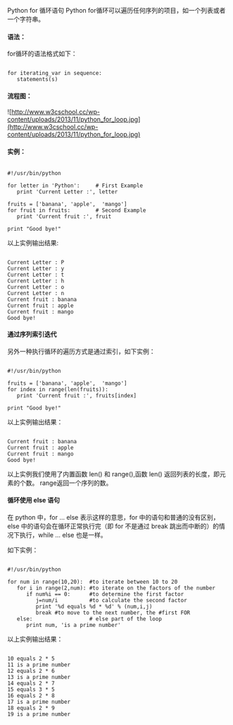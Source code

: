  Python for 循环语句
 Python for循环可以遍历任何序列的项目，如一个列表或者一个字符串。

 

#### 语法：



 for循环的语法格式如下：

 
```

for iterating_var in sequence:
   statements(s)

```
 

#### 流程图：



 ![http://www.w3cschool.cc/wp-content/uploads/2013/11/python_for_loop.jpg](http://www.w3cschool.cc/wp-content/uploads/2013/11/python_for_loop.jpg)

#### 实例：



 
```

#!/usr/bin/python

for letter in 'Python':     # First Example
   print 'Current Letter :', letter

fruits = ['banana', 'apple',  'mango']
for fruit in fruits:        # Second Example
   print 'Current fruit :', fruit

print "Good bye!"

```
 以上实例输出结果:

 
```

Current Letter : P
Current Letter : y
Current Letter : t
Current Letter : h
Current Letter : o
Current Letter : n
Current fruit : banana
Current fruit : apple
Current fruit : mango
Good bye!

```
 



#### 通过序列索引迭代
 另外一种执行循环的遍历方式是通过索引，如下实例：

 
```

#!/usr/bin/python

fruits = ['banana', 'apple',  'mango']
for index in range(len(fruits)):
   print 'Current fruit :', fruits[index]

print "Good bye!"

```
 以上实例输出结果：

 
```

Current fruit : banana
Current fruit : apple
Current fruit : mango
Good bye!

```
 以上实例我们使用了内置函数 len() 和 range(),函数 len() 返回列表的长度，即元素的个数。 range返回一个序列的数。

 



#### 循环使用 else 语句
 在 python 中，for … else 表示这样的意思，for 中的语句和普通的没有区别，else 中的语句会在循环正常执行完（即 for 不是通过 break 跳出而中断的）的情况下执行，while … else 也是一样。

 如下实例：

 
```

#!/usr/bin/python

for num in range(10,20):  #to iterate between 10 to 20
   for i in range(2,num): #to iterate on the factors of the number
      if num%i == 0:      #to determine the first factor
         j=num/i          #to calculate the second factor
         print '%d equals %d * %d' % (num,i,j)
         break #to move to the next number, the #first FOR
   else:                  # else part of the loop
      print num, 'is a prime number'

```
 以上实例输出结果：

 
```

10 equals 2 * 5
11 is a prime number
12 equals 2 * 6
13 is a prime number
14 equals 2 * 7
15 equals 3 * 5
16 equals 2 * 8
17 is a prime number
18 equals 2 * 9
19 is a prime number

```
 

